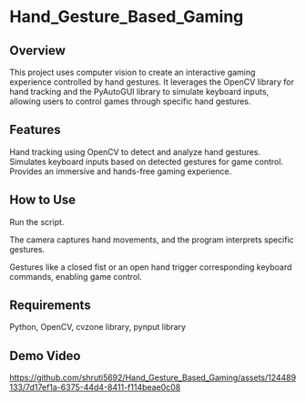 
# Hand_Gesture_Based_Gaming




## Overview
This project uses computer vision to create an interactive gaming experience controlled by hand gestures. It leverages the OpenCV library for hand tracking and the PyAutoGUI library to simulate keyboard inputs, allowing users to control games through specific hand gestures.

## Features
Hand tracking using OpenCV to detect and analyze hand gestures.
Simulates keyboard inputs based on detected gestures for game control.
Provides an immersive and hands-free gaming experience.
## How to Use
Run the script.

The camera captures hand movements, and the program interprets specific gestures.

Gestures like a closed fist or an open hand trigger corresponding keyboard commands, enabling game control.


## Requirements

Python,
OpenCV,
cvzone library,
pynput library
## Demo Video

https://github.com/shruti5692/Hand_Gesture_Based_Gaming/assets/124489133/7d17ef1a-6375-44d4-8411-f114beae0c08
